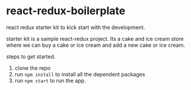 # react-redux-boilerplate
react redux starter kit to kick start with the development.


starter kit is a sample react-redux project. Its a cake and ice cream store where we can buy a cake or ice cream and add a new cake or ice cream.

steps to get started.
1. clone the repo
2. run `npm install` to install all the dependent packages
3. run `npm start` to run the app.

